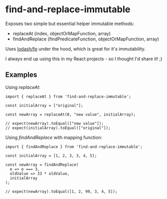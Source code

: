 # find-and-replace-immutable

Exposes two simple but essential helper immutable methods:
* replaceAt (index, objectOrMapFunction, array)
* findAndReplace (findPredicateFunction, objectOrMapFunction, array)

Uses [lodash/fp](https://github.com/lodash/lodash/wiki/FP-Guide) under the hood, which is great for it's immutability.

I always end up using this in my React projects - so I thought I'd share it! ;)

## Examples

Using *replaceAt*:
~~~~
import { replaceAt } from 'find-and-replace-immutable';

const initialArray = ["original"];

const newArray = replaceAt(0, "new value", initialArray);

// expect(newArray).toEqual(["new value"]);
// expect(initialArray).toEqual(["original"]);
~~~~


Using *findAndReplace* with mapping function:
~~~~
import { findAndReplace } from 'find-and-replace-immutable';

const initialArray = [1, 2, 3, 3, 4, 5];

const newArray = findAndReplace(
  e => e === 3,
  oldValue => 33 * oldValue,
  initialArray
);

// expect(newArray).toEqual([1, 2, 99, 3, 4, 5]);
~~~~
